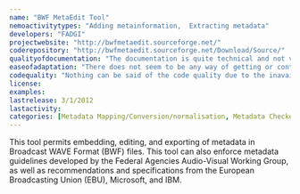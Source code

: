 ```yaml
---
name: "BWF MetaEdit Tool"
nemoactivitytypes: "Adding metainformation,  Extracting metadata"
developers: "FADGI"
projectwebsite: "http://bwfmetaedit.sourceforge.net/"
coderepository: "http://bwfmetaedit.sourceforge.net/Download/Source/"
qualityofdocumentation: "The documentation is quite technical and not very attractive, but just enough to make use of the tool. There does not seem to be a way to download the source code. The tool itself does work well (used by the reviewer)."
easeofadaptation: "There does not seem to be any way of getting or contributing to the source code."
codequality: "Nothing can be said of the code quality due to the inavailability of the code."
license: 
examples: 
lastrelease: 3/1/2012
lastactivity: 
categories: [Metadata Mapping/Conversion/normalisation, Metadata Checker/Validation, Digital Asset Management]
---
```

This tool permits embedding, editing, and exporting of metadata in Broadcast WAVE Format (BWF) files. This tool can also enforce metadata guidelines developed by the Federal Agencies Audio-Visual Working Group, as well as recommendations and specifications from the European Broadcasting Union (EBU), Microsoft, and IBM.
